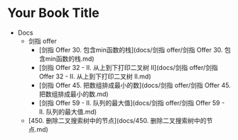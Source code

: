 # Your Book Title

- Docs
  - 剑指 offer
    * [剑指 Offer 30. 包含min函数的栈](docs/剑指 offer/剑指 Offer 30. 包含min函数的栈.md)
    * [剑指 Offer 32 - II. 从上到下打印二叉树 II](docs/剑指 offer/剑指 Offer 32 - II. 从上到下打印二叉树 II.md)
    * [剑指 Offer 45. 把数组排成最小的数](docs/剑指 offer/剑指 Offer 45. 把数组排成最小的数.md)
    * [剑指 Offer 59 - II. 队列的最大值](docs/剑指 offer/剑指 Offer 59 - II. 队列的最大值.md)
  * [450. 删除二叉搜索树中的节点](docs/450. 删除二叉搜索树中的节点.md)
